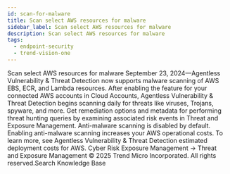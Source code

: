 ```yaml
---
id: scan-for-malware
title: Scan select AWS resources for malware
sidebar_label: Scan select AWS resources for malware
description: Scan select AWS resources for malware
tags:
  - endpoint-security
  - trend-vision-one
---
```


 Scan select AWS resources for malware September 23, 2024—Agentless Vulnerability & Threat Detection now supports malware scanning of AWS EBS, ECR, and Lambda resources. After enabling the feature for your connected AWS accounts in Cloud Accounts, Agentless Vulnerability & Threat Detection begins scanning daily for threats like viruses, Trojans, spyware, and more. Get remediation options and metadata for performing threat hunting queries by examining associated risk events in Threat and Exposure Management. Anti-malware scanning is disabled by default. Enabling anti-malware scanning increases your AWS operational costs. To learn more, see Agentless Vulnerability & Threat Detection estimated deployment costs for AWS. Cyber Risk Exposure Management → Threat and Exposure Management © 2025 Trend Micro Incorporated. All rights reserved.Search Knowledge Base